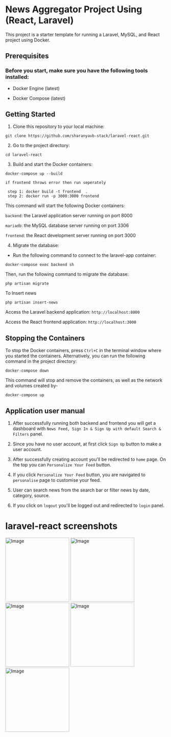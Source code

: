 # News Aggregator Project Using (React, Laravel)

This project is a starter template for running a Laravel, MySQL, and React project using Docker.

## Prerequisites

### Before you start, make sure you have the following tools installed:

-   Docker Engine (latest)

-   Docker Compose (latest)

## Getting Started

1. Clone this repository to your local machine:

```
git clone https://github.com/sharanyavb-stack/laravel-react.git
```

2. Go to the project directory:

```
cd laravel-react
```

3. Build and start the Docker containers:

```
docker-compose up --build

if frontend throws error then run seperately

 step 1: docker build -t frontend  .
 step 2: docker run -p 3000:3000 frontend

```


This command will start the following Docker containers:<br>

`backend`: the Laravel application server running on port 8000<br>

`mariadb`: the MySQL database server running on port 3306<br>

`frontend`: the React development server running on port 3000<br>

4. Migrate the database:

-   Run the following command to connect to the laravel-app container:

```
docker-compose exec backend sh
```

Then, run the following command to migrate the database:

```
php artisan migrate
```

To Insert news 

```
php artisan insert-news
```


Access the Laravel backend application: `http://localhost:8000`

Access the React frontend application: `http://localhost:3000`


## Stopping the Containers

To stop the Docker containers, press `Ctrl+C` in the terminal window where you started the containers. Alternatively, you can run the following command in the project directory:

```
docker-compose down
```

This command will stop and remove the containers, as well as the network and volumes created by-

```
docker-compose up
```


## Application user manual

1. After successfully running both backend and frontend you will get a dashboard with `News Feed, Sign In & Sign Up with default Search & Filters` panel.

2. Since you have no user account, at first click `Sign Up` button to make a user account.

3. After successfully creating account you'll be redirected to `home` page. On the top you can `Personalize Your Feed` button.

4. If you click `Personalize Your Feed` button, you are navigated to `personalise` page to customise your feed.

4. User can search news from the search bar or filter news by date, category, source.

5. If you click on `logout` you'll be logged out and redirected to `login` panel.

# laravel-react screenshots

<img width="200" alt="Image" src="https://github.com/user-attachments/assets/7d67617e-da3f-40b1-a21f-8e720301828b" />

<img width="200" alt="Image" src="https://github.com/user-attachments/assets/81a3e555-2166-4818-aa39-46e67494148e" />

<img width="200" alt="Image" src="https://github.com/user-attachments/assets/f6cf0c6d-9f01-487a-a42c-292aa1e3ea57" />

<img width="200" alt="Image" src="https://github.com/user-attachments/assets/9daa1e93-4434-4513-a787-c19fcef69945" />

<img width="200" alt="Image" src="https://github.com/user-attachments/assets/56658000-8c19-4dfd-800d-a93b26602568" />

